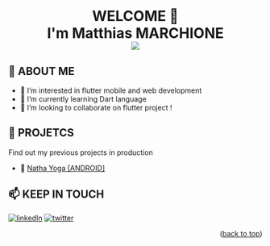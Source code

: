 <div id="top"></div>


<br />
<div align="center">

  <h1 align="center">WELCOME 🙌
    <br />I'm <b>Matthias MARCHIONE</b>
    <br /> <img src=https://img.shields.io/badge/Flutter-Developer-blueviolet> 
  </h1>

  
</div>

<!-- ABOUT ME -->
## 🔎 ABOUT ME
* 👀 I’m interested in flutter mobile and web development
* 🌱 I’m currently learning Dart language
* 💞️ I’m looking to collaborate on flutter project ! 



<!-- PROJECT -->
## 🚀 PROJETCS
Find out my previous projects in production
<br />
* 📱 [Natha Yoga [ANDROID]](https://play.google.com/store/apps/details?id=com.matthiasmarchione.nathayoga)




<!-- KEEP IN TOUCH -->
## 📫 KEEP IN TOUCH

[![linkedIn][linkedin-shield]][linkedin-url]
[![twitter][twitter-shield]][twitter-url]


<p align="right">(<a href="#top">back to top</a>)</p>
<!---
MatthiasMRC/MatthiasMRC is a ✨ special ✨ repository because its `README.md` (this file) appears on your GitHub profile.
You can click the Preview link to take a look at your changes.
--->


[linkedin-shield]: https://img.shields.io/badge/-LinkedIn-black.svg?style=for-the-badge&logo=linkedin&colorB=555
[linkedin-url]: https://linkedin.com/in/matthias-marchione
[twitter-shield]:https://img.shields.io/badge/-twitter-black.svg?style=for-the-badge&logo=twitter&colorB=555
[twitter-url]: https://twitter/MatthiasMRC
[flutter-shield]:https://img.shields.io/badge/-flutter-black.svg?style=for-the-badge
[flutter-url]: https://flutter.dev
